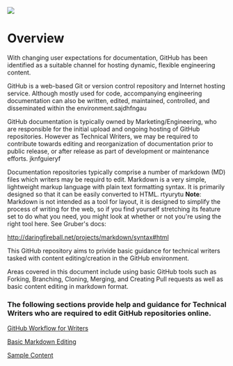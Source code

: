 ![](/images/x_banner.PN)


# Overview

With changing user expectations for documentation, GitHub has been identified as a suitable channel for hosting dynamic, flexible engineering content.

GitHub is a web-based Git or version control repository and Internet hosting service. 
Although mostly used for code, accompanying engineering documentation can also be written, edited, maintained, controlled, and disseminated within the environment.sajdhfngau

GitHub documentation is typically owned by Marketing/Engineering, who are responsible for the initial upload and ongoing hosting of GitHub repositories. However as Technical Writers, we may be required to contribute towards editing and reorganization of documentation prior to public release, or after release as part of development or maintenance efforts. jknfguieryf

Documentation repositories typically comprise a number of markdown (MD) files which writers may be requird to edit. Markdown is a very simple, lightweight markup language with plain text formatting syntax. It is primarily designed so that it can be easily converted to HTML. rtyurytu
**Note**: Markdown is not intended as a tool for layout, it is designed to simplify the process of writing for the web, so if you find yourself stretching its feature set to do what you need, you might look at whether or not you're using the right tool here. See Gruber's docs:

http://daringfireball.net/projects/markdown/syntax#html

This GitHub repository aims to privide basic guidance for technical writers tasked with content editing/creation in the GitHub environment.

Areas covered in this document include using basic GitHub tools such as Forking, Branching, Cloning, Merging, and Creating Pull requests as well as basic content editing in markdown format.

### The following sections provide help and guidance for Technical Writers who are required to edit GitHub repositories online.

[GitHub Workflow for Writers][]

[Basic Markdown Editing][]

[Sample Content][]





[Text]:text.md

[Tables]:tables.md

[Lists]:lists.md

[Code]:code.md

[Images]:images.md

[Linking]:linking.md

[GitHub Workflow for Writers]:workflow.md

[Sample Content]:sample.md

[Basic Markdown Editing]:markdown.md

